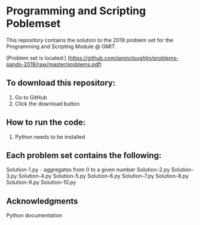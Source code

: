 # Programming and Scripting Poblemset

This repository contains the solution to the 2019 problem set for the Programming and Scripting Module @ GMIT.

[Problem set is located:] (https://github.com/ianmcloughlin/problems-pands-2019/raw/master/problems.pdf)
      
## To download this repository:

1. Go to GitHub
2. Click the download button

## How to run the code:

1. Python needs to be installed

## Each problem set contains the following:

Solution-1.py - aggregates from 0 to a given number
Solution-2.py
Solution-3.py
Solution-4.py
Solution-5.py
Solution-6.py
Solution-7.py
Solution-8.py
Solution-9.py
Solution-10.py


##  Acknowledgments

Python documentation